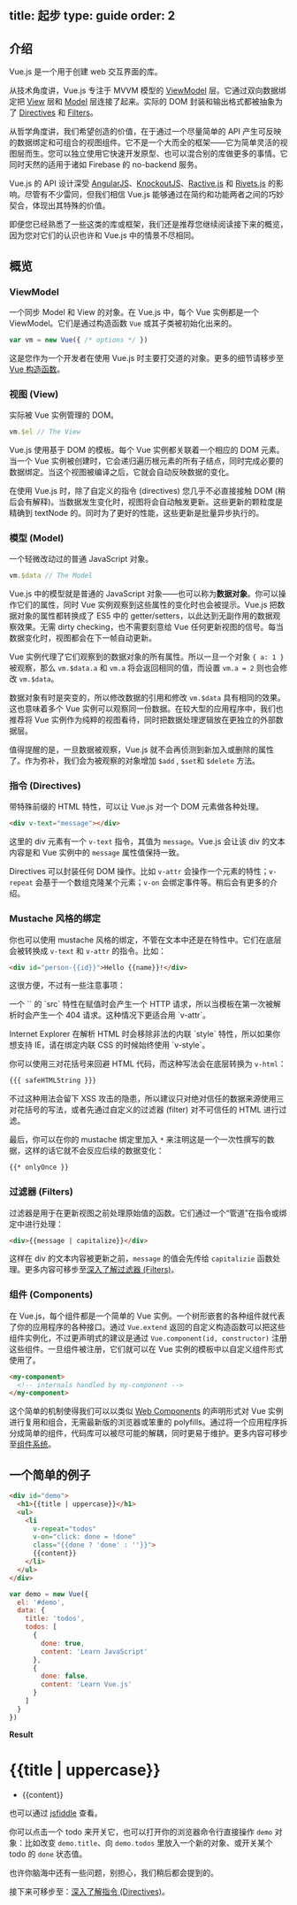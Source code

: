 title: 起步
type: guide
order: 2
---

## 介绍

Vue.js 是一个用于创建 web 交互界面的库。

从技术角度讲，Vue.js 专注于 MVVM 模型的 [ViewModel](#ViewModel) 层。它通过双向数据绑定把 [View](#View) 层和 [Model](#Model) 层连接了起来。实际的 DOM 封装和输出格式都被抽象为了 [Directives](#Directives) 和 [Filters](#Filters)。

从哲学角度讲，我们希望创造的价值，在于通过一个尽量简单的 API 产生可反映的数据绑定和可组合的视图组件。它不是一个大而全的框架——它为简单灵活的视图层而生。您可以独立使用它快速开发原型、也可以混合别的库做更多的事情。它同时天然的适用于诸如 Firebase 的 no-backend 服务。

Vue.js 的 API 设计深受 [AngularJS]、[KnockoutJS]、[Ractive.js] 和 [Rivets.js] 的影响。尽管有不少雷同，但我们相信 Vue.js 能够通过在简约和功能两者之间的巧妙契合，体现出其特殊的价值。

即便您已经熟悉了一些这类的库或框架，我们还是推荐您继续阅读接下来的概览，因为您对它们的认识也许和 Vue.js 中的情景不尽相同。

## 概览

### ViewModel

一个同步 Model 和 View 的对象。在 Vue.js 中，每个 Vue 实例都是一个 ViewModel。它们是通过构造函数 `Vue` 或其子类被初始化出来的。

```js
var vm = new Vue({ /* options */ })
```

这是您作为一个开发者在使用 Vue.js 时主要打交道的对象。更多的细节请移步至[Vue 构造函数](../api/)。

### 视图 (View)

实际被 Vue 实例管理的 DOM。

```js
vm.$el // The View
```

Vue.js 使用基于 DOM 的模板。每个 Vue 实例都关联着一个相应的 DOM 元素。当一个 Vue 实例被创建时，它会递归遍历根元素的所有子结点，同时完成必要的数据绑定。当这个视图被编译之后，它就会自动反映数据的变化。

在使用 Vue.js 时，除了自定义的指令 (directives) 您几乎不必直接接触 DOM (稍后会有解释)。当数据发生变化时，视图将会自动触发更新。这些更新的颗粒度是精确到 textNode 的。同时为了更好的性能，这些更新是批量异步执行的。

### 模型 (Model)

一个轻微改动过的普通 JavaScript 对象。

```js
vm.$data // The Model
```

Vue.js 中的模型就是普通的 JavaScript 对象——也可以称为**数据对象**。你可以操作它们的属性，同时 Vue 实例观察到这些属性的变化时也会被提示。Vue.js 把数据对象的属性都转换成了 ES5 中的 getter/setters，以此达到无副作用的数据观察效果。无需 dirty checking，也不需要刻意给 Vue 任何更新视图的信号。每当数据变化时，视图都会在下一帧自动更新。

Vue 实例代理了它们观察到的数据对象的所有属性。所以一旦一个对象 `{ a: 1 }` 被观察，那么 `vm.$data.a` 和 `vm.a` 将会返回相同的值，而设置 `vm.a = 2` 则也会修改 `vm.$data`。

数据对象有时是突变的，所以修改数据的引用和修改 `vm.$data` 具有相同的效果。这也意味着多个 Vue 实例可以观察同一份数据。在较大型的应用程序中，我们也推荐将 Vue 实例作为纯粹的视图看待，同时把数据处理逻辑放在更独立的外部数据层。

值得提醒的是，一旦数据被观察，Vue.js 就不会再侦测到新加入或删除的属性了。作为弥补，我们会为被观察的对象增加 `$add` , `$set`和 `$delete` 方法。

### 指令 (Directives)

带特殊前缀的 HTML 特性，可以让 Vue.js 对一个 DOM 元素做各种处理。

```html
<div v-text="message"></div>
```

这里的 div 元素有一个 `v-text` 指令，其值为 `message`。Vue.js 会让该 div 的文本内容是和 Vue 实例中的 `message` 属性值保持一致。

Directives 可以封装任何 DOM 操作。比如 `v-attr` 会操作一个元素的特性；`v-repeat` 会基于一个数组克隆某个元素；`v-on` 会绑定事件等。稍后会有更多的介绍。

### Mustache 风格的绑定

你也可以使用 mustache 风格的绑定，不管在文本中还是在特性中。它们在底层会被转换成 `v-text` 和 `v-attr` 的指令。比如：

```html
<div id="person-{{id}}">Hello {{name}}!</div>
```

这很方便，不过有一些注意事项：

<p class="tip">一个 `<image>` 的 `src` 特性在赋值时会产生一个 HTTP 请求，所以当模板在第一次被解析时会产生一个 404 请求。这种情况下更适合用 `v-attr`。</p>

<p class="tip">Internet Explorer 在解析 HTML 时会移除非法的内联 `style` 特性，所以如果你想支持 IE，请在绑定内联 CSS 的时候始终使用 `v-style`。</p>


你可以使用三对花括号来回避 HTML 代码，而这种写法会在底层转换为 `v-html`：

``` html
{{{ safeHTMLString }}}
```

不过这种用法会留下 XSS 攻击的隐患，所以建议只对绝对信任的数据来源使用三对花括号的写法，或者先通过自定义的过滤器 (filter) 对不可信任的 HTML 进行过滤。

最后，你可以在你的 mustache 绑定里加入 `*` 来注明这是一个一次性撰写的数据，这样的话它就不会反应后续的数据变化：

``` html
{{* onlyOnce }}
```

### 过滤器 (Filters)

过滤器是用于在更新视图之前处理原始值的函数。它们通过一个“管道”在指令或绑定中进行处理：

```html
<div>{{message | capitalize}}</div>
```

这样在 div 的文本内容被更新之前，`message` 的值会先传给 `capitalizie` 函数处理。更多内容可移步至[深入了解过滤器 (Filters)](../guide/filters.html)。

### 组件 (Components)

在 Vue.js，每个组件都是一个简单的 Vue 实例。一个树形嵌套的各种组件就代表了你的应用程序的各种接口。通过 `Vue.extend` 返回的自定义构造函数可以把这些组件实例化，不过更声明式的建议是通过 `Vue.component(id, constructor)` 注册这些组件。一旦组件被注册，它们就可以在 Vue 实例的模板中以自定义组件形式使用了。

``` html
<my-component>
  <!-- internals handled by my-component -->
</my-component>
```

这个简单的机制使得我们可以以类似 [Web Components](http://www.w3.org/TR/components-intro/) 的声明形式对 Vue 实例进行复用和组合，无需最新版的浏览器或笨重的 polyfills。通过将一个应用程序拆分成简单的组件，代码库可以被尽可能的解耦，同时更易于维护。更多内容可移步至[组件系统](../guide/components.html)。

## 一个简单的例子

``` html
<div id="demo">
  <h1>{{title | uppercase}}</h1>
  <ul>
    <li
      v-repeat="todos"
      v-on="click: done = !done"
      class="{{done ? 'done' : ''}}">
      {{content}}
    </li>
  </ul>
</div>
```

``` js
var demo = new Vue({
  el: '#demo',
  data: {
    title: 'todos',
    todos: [
      {
        done: true,
        content: 'Learn JavaScript'
      },
      {
        done: false,
        content: 'Learn Vue.js'
      }
    ]
  }
})
```

**Result**

<div id="demo"><h1>&#123;&#123;title | uppercase&#125;&#125;</h1><ul><li v-repeat="todos" v-on="click: done = !done" class="&#123;&#123;done ? 'done' : ''&#125;&#125;">&#123;&#123;content&#125;&#125;</li></ul></div>
<script>
var demo = new Vue({
  el: '#demo',
  data: {
    title: 'todos',
    todos: [
      {
        done: true,
        content: 'Learn JavaScript'
      },
      {
        done: false,
        content: 'Learn Vue.js'
      }
    ]
  }
})
</script>

也可以通过 [jsfiddle](http://jsfiddle.net/yyx990803/yMv7y/) 查看。

你可以点击一个 todo 来开关它，也可以打开你的浏览器命令行直接操作 `demo` 对象：比如改变 `demo.title`、向 `demo.todos` 里放入一个新的对象、或开关某个 todo 的 `done` 状态值。

也许你脑海中还有一些问题，别担心，我们稍后都会提到的。

接下来可移步至：[深入了解指令 (Directives)](/guide/directives.html)。

[AngularJS]: http://angularjs.org
[KnockoutJS]: http://knockoutjs.com
[Ractive.js]: http://ractivejs.org
[Rivets.js]: http://www.rivetsjs.com
